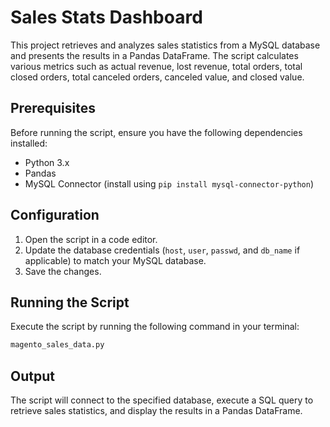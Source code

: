 # Sales Stats Dashboard

This project retrieves and analyzes sales statistics from a MySQL database and presents the results in a Pandas DataFrame. The script calculates various metrics such as actual revenue, lost revenue, total orders, total closed orders, total canceled orders, canceled value, and closed value.

## Prerequisites

Before running the script, ensure you have the following dependencies installed:

- Python 3.x
- Pandas
- MySQL Connector (install using `pip install mysql-connector-python`)

## Configuration

1. Open the script in a code editor.
2. Update the database credentials (`host`, `user`, `passwd`, and `db_name` if applicable) to match your MySQL database.
3. Save the changes.

## Running the Script

Execute the script by running the following command in your terminal:

```bash
magento_sales_data.py
```

## Output
The script will connect to the specified database, execute a SQL query to retrieve sales statistics, and display the results in a Pandas DataFrame.


